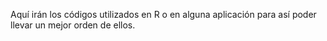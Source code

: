 Aquí irán los códigos utilizados en R o en alguna aplicación para así poder llevar un mejor orden de ellos.